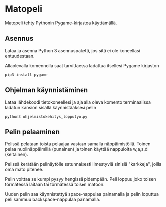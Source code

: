 # Matopeli
Matopeli tehty Pythonin Pygame-kirjastoa käyttämällä.

## Asennus
Lataa ja asenna Python 3 asennuspaketti, jos sitä ei ole koneellasi entuudestaan.

Allaolevalla komennolla saat tarvittaessa ladattua itsellesi Pygame kirjaston
```
pip3 install pygame
```

## Ohjelman käynnistäminen
Lataa lähdekoodi tietokoneellesi ja aja alla oleva komento terminaalissa ladatun kansion sisällä käynnistääksesi pelin
```
python3 ohjelmistokehitys_lopputyo.py
```
## Pelin pelaaminen
Pelissä pelataan toista pelaajaa vastaan samalla näppäimistöllä. Toinen pelaa nuolinäppäimillä (punainen) ja toinen käyttää nappuloita w,a,s,d (keltainen).

Pelissä kerätään pelinäytölle satunnaisesti ilmestyviä sinisiä "karkkeja", joilla oma mato pitenee.

Pelin voittaa se kumpi pysyy hengissä pidempään. Peli loppuu joko toisen törmätessä laitaan tai törmätessä toisen matoon.

Uuden pelin saa käynnistettyä space-nappulaa painamalla ja pelin loputtua peli sammuu backspace-nappulaa painamalla.